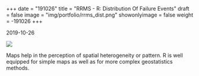 +++
date = "191026"
title = "RRMS - R: Distribution Of Failure Events"
draft = false
image = "img/portfolio/rrms_dist.png"
showonlyimage = false
weight = -191026
+++

2019-10-26
<!--more-->

![](../../img/portfolio/rrms_dist.png)

Maps help in the perception of spatial
heterogeneity or pattern. R is well equipped for simple
maps as well as for more complex geostatistics methods.

